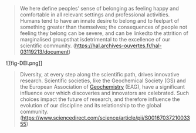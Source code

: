 > We here define peoples’ sense of belonging as feeling happy and comfortable in all relevant settings and professional activities. Humans tend to have an innate desire to belong and to feelpart of something greater than themselves; the consequences of people not feeling they belong can be severe, and can be linkedto the attrition of marginalised groupsthat isdetrimental to the excellence of our scientific community. (https://hal.archives-ouvertes.fr/hal-03119213/document)

![[fig-DEI.png]]


> Diversity, at every step along the scientific path, drives innovative research. Scientific societies, like the Geochemical Society (GS) and the European Association of [Geochemistry](https://www.sciencedirect.com/topics/earth-and-planetary-sciences/geochemistry "Learn more about Geochemistry from ScienceDirect's AI-generated Topic Pages") (EAG), have a significant influence over which discoveries and innovators are celebrated. Such choices impact the future of research, and therefore influence the evolution of our discipline and its relationship to the global community. (https://www.sciencedirect.com/science/article/pii/S0016703721003355)

